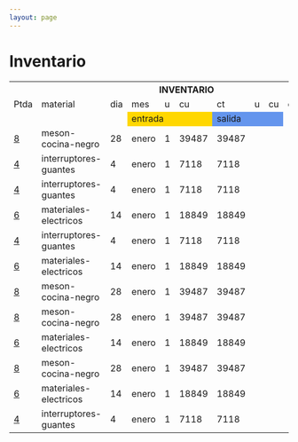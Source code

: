```yaml
--- 
layout: page
--- 
```


<h1> Inventario </h1> 
<table><tbody>
<tr> <th colspan='13'> INVENTARIO </th> </tr>
<tr><td>Ptda</td> <td> material </td> <td>dia</td> <td>mes</td> <td>u</td> <td>cu</td> <td>ct</td> <td>u</td> <td>cu</td> <td>ct</td> <td>Oper.</td> <td> Ref </td></tr>
<tr> <td></td> <td></td> <td></td> <td style='background-color: gold' colspan='3'> entrada</td> <td style='background-color: cornflowerblue' colspan='3'>salida </td> <td style='colspan=4'> </td> </tr>
<tr>   <td><a href= '/alectrico-2021/libro-diario#Partida-8'>8</a></td><td>meson-cocina-negro</td> <td>28</td> <td>enero</td> <td>1</td> <td>39487</td> <td>39487</td> <td colspan='3'></td> <td>compra</td><td></td> </tr>
<tr>   <td><a href= '/alectrico-2021/libro-diario#Partida-4'>4</a></td><td>interruptores-guantes</td> <td>4</td> <td>enero</td> <td>1</td> <td>7118</td> <td>7118</td> <td colspan='3'></td> <td>compra</td><td></td> </tr>
<tr>   <td><a href= '/alectrico-2021/libro-diario#Partida-4'>4</a></td><td>interruptores-guantes</td> <td>4</td> <td>enero</td> <td>1</td> <td>7118</td> <td>7118</td> <td colspan='3'></td> <td>compra</td><td></td> </tr>
<tr>   <td><a href= '/alectrico-2021/libro-diario#Partida-6'>6</a></td><td>materiales-electricos</td> <td>14</td> <td>enero</td> <td>1</td> <td>18849</td> <td>18849</td> <td colspan='3'></td> <td>compra</td><td></td> </tr>
<tr>   <td><a href= '/alectrico-2021/libro-diario#Partida-4'>4</a></td><td>interruptores-guantes</td> <td>4</td> <td>enero</td> <td>1</td> <td>7118</td> <td>7118</td> <td colspan='3'></td> <td>compra</td><td></td> </tr>
<tr>   <td><a href= '/alectrico-2021/libro-diario#Partida-6'>6</a></td><td>materiales-electricos</td> <td>14</td> <td>enero</td> <td>1</td> <td>18849</td> <td>18849</td> <td colspan='3'></td> <td>compra</td><td></td> </tr>
<tr>   <td><a href= '/alectrico-2021/libro-diario#Partida-8'>8</a></td><td>meson-cocina-negro</td> <td>28</td> <td>enero</td> <td>1</td> <td>39487</td> <td>39487</td> <td colspan='3'></td> <td>compra</td><td></td> </tr>
<tr>   <td><a href= '/alectrico-2021/libro-diario#Partida-8'>8</a></td><td>meson-cocina-negro</td> <td>28</td> <td>enero</td> <td>1</td> <td>39487</td> <td>39487</td> <td colspan='3'></td> <td>compra</td><td></td> </tr>
<tr>   <td><a href= '/alectrico-2021/libro-diario#Partida-6'>6</a></td><td>materiales-electricos</td> <td>14</td> <td>enero</td> <td>1</td> <td>18849</td> <td>18849</td> <td colspan='3'></td> <td>compra</td><td></td> </tr>
<tr>   <td><a href= '/alectrico-2021/libro-diario#Partida-8'>8</a></td><td>meson-cocina-negro</td> <td>28</td> <td>enero</td> <td>1</td> <td>39487</td> <td>39487</td> <td colspan='3'></td> <td>compra</td><td></td> </tr>
<tr>   <td><a href= '/alectrico-2021/libro-diario#Partida-6'>6</a></td><td>materiales-electricos</td> <td>14</td> <td>enero</td> <td>1</td> <td>18849</td> <td>18849</td> <td colspan='3'></td> <td>compra</td><td></td> </tr>
<tr>   <td><a href= '/alectrico-2021/libro-diario#Partida-4'>4</a></td><td>interruptores-guantes</td> <td>4</td> <td>enero</td> <td>1</td> <td>7118</td> <td>7118</td> <td colspan='3'></td> <td>compra</td><td></td> </tr>
</tbody></table>
